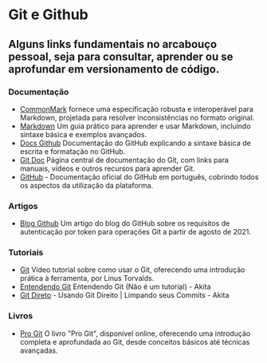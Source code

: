 # Git e Github

## Alguns links fundamentais no arcabouço pessoal, seja para consultar, aprender ou se aprofundar em versionamento de código.

### Documentação
* [CommonMark](https://commonmark.org/) fornece uma especificação robusta e interoperável para Markdown, projetada para resolver inconsistências no formato original.
* [Markdown](https://www.markdownguide.org/)  Um guia prático para aprender e usar Markdown, incluindo sintaxe básica e exemplos avançados.
* [Docs Github](https://docs.github.com/pt/get-started/writing-on-github/getting-started-with-writing-and-formatting-on-github/basic-writing-and-formatting-syntax) Documentação do GitHub explicando a sintaxe básica de escrita e formatação no GitHub.
* [Git Doc](https://git-scm.com/doc) Página central de documentação do Git, com links para manuais, vídeos e outros recursos para aprender Git.
* [GitHub](https://docs.github.com/pt) - Documentação oficial do GitHub em português, cobrindo todos os aspectos da utilização da plataforma.

### Artigos
* [Blog Github](https://github.blog/2020-12-15-token-authentication-requirements-for-git-operations/) Um artigo do blog do GitHub sobre os requisitos de autenticação por token para operações Git a partir de agosto de 2021.

### Tutoriais
* [Git](https://www.youtube.com/watch?v=4XpnKHJAok8) Vídeo tutorial sobre como usar o Git, oferecendo uma introdução prática à ferramenta, por Linus Torvalds.
* [Entendendo Git](https://www.youtube.com/watch?v=6Czd1Yetaac) Entendendo Git (Não é um tutorial) - Akita
* [Git Direto](https://www.youtube.com/watch?v=6OokP-NE49k) - Usando Git Direito | Limpando seus Commits - Akita

### Livros
* [Pro Git](https://git-scm.com/book/en/v2) O livro "Pro Git", disponível online, oferecendo uma introdução completa e aprofundada ao Git, desde conceitos básicos até técnicas avançadas.
